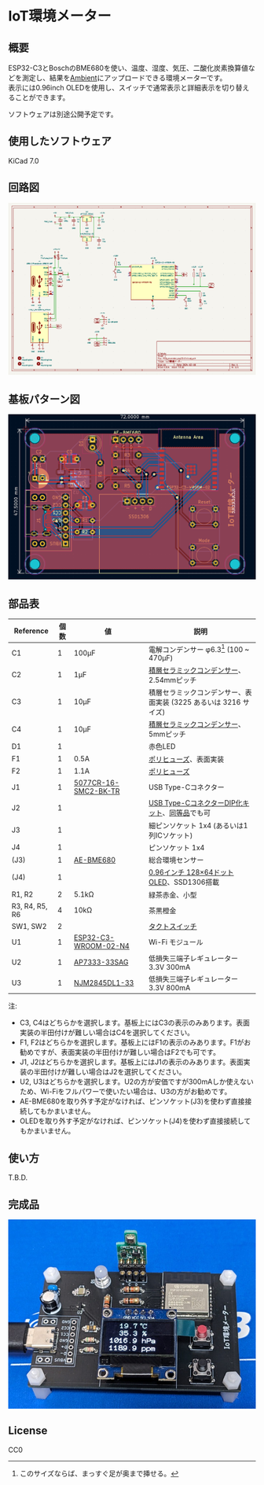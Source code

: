 # IoT環境メーター

## 概要

ESP32-C3とBoschのBME680を使い、温度、湿度、気圧、二酸化炭素換算値などを測定し、結果を[Ambient](https://ambidata.io/)にアップロードできる環境メーターです。  
表示には0.96inch OLEDを使用し、スイッチで通常表示と詳細表示を切り替えることができます。

ソフトウェアは別途公開予定です。


## 使用したソフトウェア

KiCad 7.0


## 回路図

[![schema](https://raw.githubusercontent.com/k-takata/PCB_envmeter_esp32c3/master/images/schema.png)](https://raw.githubusercontent.com/k-takata/PCB_envmeter_esp32c3/master/images/schema.pdf)

## 基板パターン図

![PCB pattern](https://raw.githubusercontent.com/k-takata/PCB_envmeter_esp32c3/master/images/pcb-pattern.png)

## 部品表

| Reference           |個数|値    | 説明 |
|---------------------|----|------|------|
|C1                   |   1|100μF|電解コンデンサー φ6.3[^1] (100 ~ 470μF)|
|C2                   |   1|  1μF|[積層セラミックコンデンサー](https://akizukidenshi.com/catalog/g/g115940/)、2.54mmピッチ|
|C3                   |   1| 10μF|積層セラミックコンデンサー、表面実装 (3225 あるいは 3216 サイズ)|
|C4                   |   1| 10μF|[積層セラミックコンデンサー](https://akizukidenshi.com/catalog/g/g103095/)、5mmピッチ|
|D1                   |   1|      |赤色LED|
|F1                   |   1|  0.5A|[ポリヒューズ](https://akizukidenshi.com/catalog/g/g115300/)、表面実装|
|F2                   |   1|  1.1A|[ポリヒューズ](https://akizukidenshi.com/catalog/g/g100507/)|
|J1                   |   1|[5077CR-16-SMC2-BK-TR](https://akizukidenshi.com/catalog/g/g114356/)|USB Type-Cコネクター|
|J2                   |   1|      |[USB Type-CコネクターDIP化キット](https://akizukidenshi.com/catalog/g/g115426/)、[同等品](https://akizukidenshi.com/catalog/g/g113080/)でも可|
|J3                   |   1|      |細ピンソケット 1x4 (あるいは1列ICソケット)|
|J4                   |   1|      |ピンソケット 1x4|
|(J3)                 |   1|[AE-BME680](https://akizukidenshi.com/catalog/g/g114469/)|総合環境センサー|
|(J4)                 |   1|      |[0.96インチ 128×64ドット OLED](https://akizukidenshi.com/catalog/g/g112031/)、SSD1306搭載|
|R1, R2               |   2|5.1kΩ|緑茶赤金、小型|
|R3, R4, R5, R6       |   4| 10kΩ|茶黒橙金|
|SW1, SW2             |   2|      |[タクトスイッチ](https://akizukidenshi.com/catalog/g/g103647/)|
|U1                   |   1|[ESP32-C3-WROOM-02-N4](https://akizukidenshi.com/catalog/g/g117493/)|Wi-Fi モジュール|
|U2                   |   1|[AP7333-33SAG](https://akizukidenshi.com/catalog/g/g111360/)|低損失三端子レギュレーター 3.3V 300mA|
|U3                   |   1|[NJM2845DL1-33](https://akizukidenshi.com/catalog/g/g111299/)|低損失三端子レギュレーター 3.3V 800mA|

[^1]: このサイズならば、まっすぐ足が奥まで挿せる。

注:
* C3, C4はどちらかを選択します。基板上にはC3の表示のみあります。表面実装の半田付けが難しい場合はC4を選択してください。
* F1, F2はどちらかを選択します。基板上にはF1の表示のみあります。F1がお勧めですが、表面実装の半田付けが難しい場合はF2でも可です。
* J1, J2はどちらかを選択します。基板上にはJ1の表示のみあります。表面実装の半田付けが難しい場合はJ2を選択してください。
* U2, U3はどちらかを選択します。U2の方が安価ですが300mAしか使えないため、Wi-Fiをフルパワーで使いたい場合は、U3の方がお勧めです。
* AE-BME680を取り外す予定がなければ、ピンソケット(J3)を使わず直接接続してもかまいません。
* OLEDを取り外す予定がなければ、ピンソケット(J4)を使わず直接接続してもかまいません。


## 使い方

T.B.D.


## 完成品

[![完成品](https://raw.githubusercontent.com/k-takata/PCB_envmeter_esp32c3/master/images/envmeter-thumb.jpg)](https://raw.githubusercontent.com/k-takata/PCB_envmeter_esp32c3/master/images/envmeter.jpg)

## License

CC0
